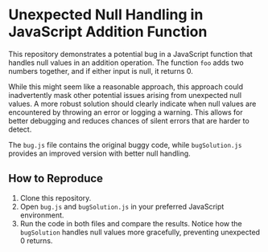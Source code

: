 # Unexpected Null Handling in JavaScript Addition Function

This repository demonstrates a potential bug in a JavaScript function that handles null values in an addition operation.  The function `foo` adds two numbers together, and if either input is null, it returns 0.

While this might seem like a reasonable approach, this approach could inadvertently mask other potential issues arising from unexpected null values.  A more robust solution should clearly indicate when null values are encountered by throwing an error or logging a warning.  This allows for better debugging and reduces chances of silent errors that are harder to detect.

The `bug.js` file contains the original buggy code, while `bugSolution.js` provides an improved version with better null handling. 

## How to Reproduce

1. Clone this repository.
2. Open `bug.js` and `bugSolution.js` in your preferred JavaScript environment.
3. Run the code in both files and compare the results.  Notice how the `bugSolution` handles null values more gracefully, preventing unexpected 0 returns.